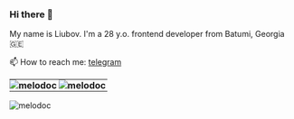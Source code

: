 ### Hi there 👋

My name is Liubov. I'm a 28 y.o. frontend developer from Batumi, Georgia 🇬🇪

📫 How to reach me: [telegram](https://t.me/melodoc_me)

<table style="border: none;">
    <tr style="padding: 0; margin: 0;">
        <th style="padding: 0; margin: 0;">
            <img align="left"
                    src="https://github-readme-stats.vercel.app/api/top-langs/?username=melodoc&layout=compact&hide=css,html"
                    alt="melodoc" />
        </th>
        <th style="padding: 0; margin: 0;">
            <img align="left"
                    src="https://github-readme-stats.vercel.app/api?username=melodoc&show_icons=true&hide=contribs"
                    alt="melodoc" />
        </th>
    </tr>
</table>
<p style="padding: 0; margin: 0;" align="left"> <img src="https://komarev.com/ghpvc/?username=melodoc" alt="melodoc" /></p>
